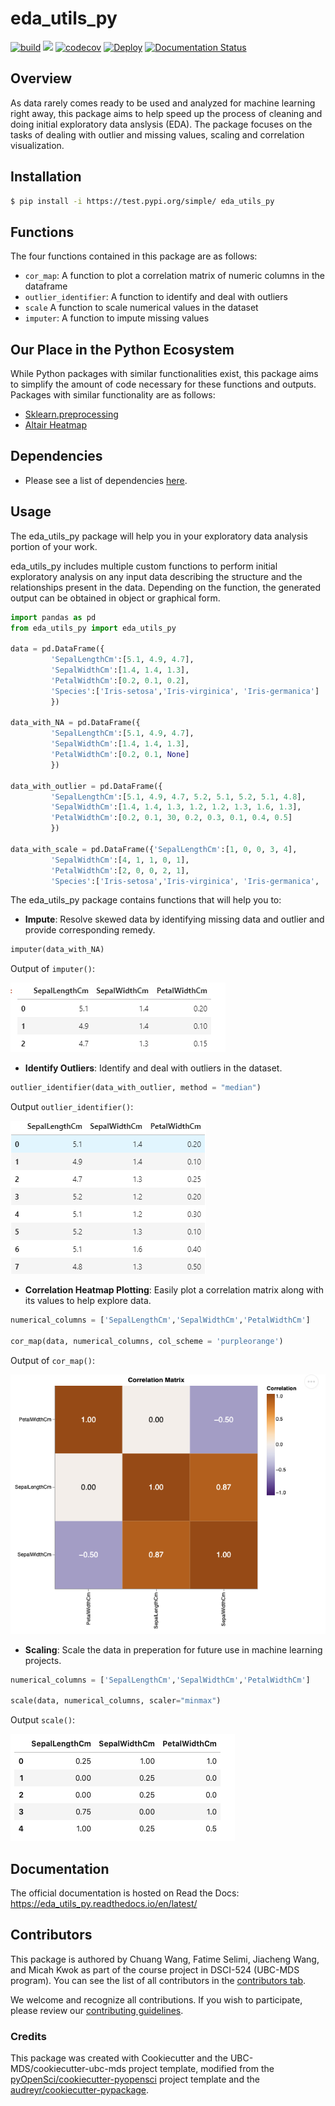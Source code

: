 # eda_utils_py 

[![build](https://github.com/UBC-MDS/eda_utils_py/actions/workflows/build.yml/badge.svg)](https://github.com/UBC-MDS/eda_utils_py/actions/workflows/build.yml) ![](https://github.com/chuangw46/eda_utils_py/workflows/build/badge.svg) [![codecov](https://codecov.io/gh/UBC-MDS/eda_utils_py/branch/main/graph/badge.svg)](https://codecov.io/gh/UBC-MDS/eda_utils_py) [![Deploy](https://github.com/UBC-MDS/eda_utils_py/actions/workflows/deploy.yml/badge.svg)](https://github.com/UBC-MDS/eda_utils_py/actions/workflows/deploy.yml) [![Documentation Status](https://readthedocs.org/projects/eda_utils_py/badge/?version=latest)](https://eda_utils_py.readthedocs.io/en/latest/?badge=latest)

## Overview 

As data rarely comes ready to be used and analyzed for machine learning right away, this package aims to help speed up the process of cleaning and doing initial exploratory data anslysis (EDA). The package focuses on the tasks of dealing with outlier and missing values, scaling and correlation visualization.

## Installation

```bash
$ pip install -i https://test.pypi.org/simple/ eda_utils_py
```

## Functions

The four functions contained in this package are as follows:
- `cor_map`: A function to plot a correlation matrix of numeric columns in the dataframe
- `outlier_identifier`: A function to identify and deal with outliers
- `scale` A function to scale numerical values in the dataset
- `imputer`: A function to impute missing values


## Our Place in the Python Ecosystem

While Python packages with similar functionalities exist, this package aims to simplify the amount of code necessary for these functions and outputs. Packages with similar functionality are as follows:

- [Sklearn.preprocessing]( https://scikit-learn.org/stable/modules/preprocessing.html)
- [Altair Heatmap](https://altair-viz.github.io/gallery/layered_heatmap_text.html)

## Dependencies

- Please see a list of dependencies [here](pyproject.toml).

## Usage
The eda_utils_py package will help you in your exploratory data analysis portion of your work.

eda_utils_py includes multiple custom functions to perform initial exploratory analysis on any input data describing the structure and the relationships present in the data. Depending on the function, the generated output can be obtained in object or graphical form. 

```python
import pandas as pd
from eda_utils_py import eda_utils_py

data = pd.DataFrame({
         'SepalLengthCm':[5.1, 4.9, 4.7],
         'SepalWidthCm':[1.4, 1.4, 1.3],
         'PetalWidthCm':[0.2, 0.1, 0.2],
         'Species':['Iris-setosa','Iris-virginica', 'Iris-germanica']
         })

data_with_NA = pd.DataFrame({
         'SepalLengthCm':[5.1, 4.9, 4.7],
         'SepalWidthCm':[1.4, 1.4, 1.3],
         'PetalWidthCm':[0.2, 0.1, None]
         })

data_with_outlier = pd.DataFrame({
         'SepalLengthCm':[5.1, 4.9, 4.7, 5.2, 5.1, 5.2, 5.1, 4.8],
         'SepalWidthCm':[1.4, 1.4, 1.3, 1.2, 1.2, 1.3, 1.6, 1.3],
         'PetalWidthCm':[0.2, 0.1, 30, 0.2, 0.3, 0.1, 0.4, 0.5]
         })
         
data_with_scale = pd.DataFrame({'SepalLengthCm':[1, 0, 0, 3, 4], 
         'SepalWidthCm':[4, 1, 1, 0, 1], 
         'PetalWidthCm':[2, 0, 0, 2, 1],
         'Species':['Iris-setosa','Iris-virginica', 'Iris-germanica', 'Iris-virginica','Iris-germanica']})      
```

The eda_utils_py package contains functions that will help you to:
- **Impute**: Resolve skewed data by identifying missing data and outlier and provide corresponding remedy.

```python
imputer(data_with_NA)
```
Output of `imputer()`:

![imputer_output](images/imputer_output.png)

- **Identify Outliers**: Identify and deal with outliers in the dataset.

```python
outlier_identifier(data_with_outlier, method = "median")
```
Output `outlier_identifier()`:

![outlier_output](images/outlier_output.png)

- **Correlation Heatmap Plotting**: Easily plot a correlation matrix along with its values to help explore data.

```python
numerical_columns = ['SepalLengthCm','SepalWidthCm','PetalWidthCm']

cor_map(data, numerical_columns, col_scheme = 'purpleorange')

```
Output of `cor_map()`:

![cor_map_output](images/cor_map.output.png)

- **Scaling**: Scale the data in preperation for future use in machine learning projects.

```python
numerical_columns = ['SepalLengthCm','SepalWidthCm','PetalWidthCm']

scale(data, numerical_columns, scaler="minmax")

```
Output `scale()`:

![scale_output](images/scale_output.png)

## Documentation

The official documentation is hosted on Read the Docs: https://eda_utils_py.readthedocs.io/en/latest/

## Contributors

This package is authored by Chuang Wang, Fatime Selimi, Jiacheng Wang, and Micah Kwok as part of the course project in DSCI-524 (UBC-MDS program). You can see the list of all contributors in the [contributors tab](https://github.com/UBC-MDS/eda_utils_py/graphs/contributors).

We welcome and recognize all contributions. If you wish to participate, please review our [contributing guidelines](https://github.com/UBC-MDS/eda_utils_py/blob/main/CONTRIBUTING.rst). 

### Credits

This package was created with Cookiecutter and the UBC-MDS/cookiecutter-ubc-mds project template, modified from the [pyOpenSci/cookiecutter-pyopensci](https://github.com/pyOpenSci/cookiecutter-pyopensci) project template and the [audreyr/cookiecutter-pypackage](https://github.com/audreyr/cookiecutter-pypackage).
